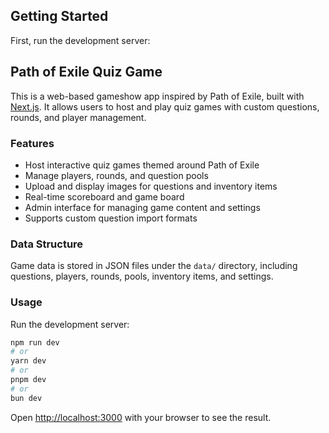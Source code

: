 
## Getting Started

First, run the development server:
## Path of Exile Quiz Game

This is a web-based gameshow app inspired by Path of Exile, built with [Next.js](https://nextjs.org). It allows users to host and play quiz games with custom questions, rounds, and player management.

### Features

- Host interactive quiz games themed around Path of Exile
- Manage players, rounds, and question pools
- Upload and display images for questions and inventory items
- Real-time scoreboard and game board
- Admin interface for managing game content and settings
- Supports custom question import formats

### Data Structure

Game data is stored in JSON files under the `data/` directory, including questions, players, rounds, pools, inventory items, and settings.

### Usage

Run the development server:

```bash
npm run dev
# or
yarn dev
# or
pnpm dev
# or
bun dev
```

Open [http://localhost:3000](http://localhost:3000) with your browser to see the result.

